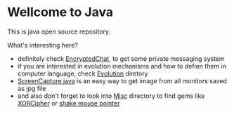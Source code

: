 # Wellcome to Java

This is java open source repository.

What's interesting here?
- definitely check [EncryptedChat](EncryptedChat/src/main/java/it/justDo/chat/), to get some private messaging system
- if you are interested in evolution mechanisms and how to defien them in computer language, check [Evolution](Evolution/src/main/java/it/justDo/evolution/) diretory
- [ScreenCapture.java](ScreenCapture/ScreenCapture.java) is an easy way to get image from all monitors saved as jpg file 
- and also don't forget to look into [Misc](Misc) directory to find gems like [XORCipher](Misc/XORCipher.java) or [shake mouse pointer](Misc/AutoIt.java)
